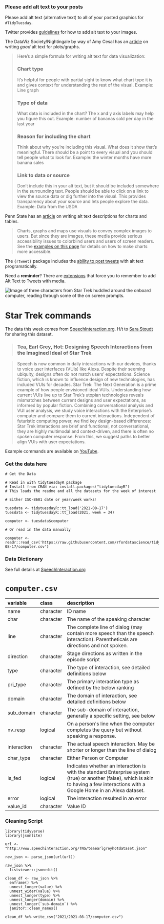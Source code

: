 ### Please add alt text to your posts

Please add alt text (alternative text) to all of your posted graphics for `#TidyTuesday`. 

Twitter provides [guidelines](https://help.twitter.com/en/using-twitter/picture-descriptions) for how to add alt text to your images.

The DataViz Society/Nightingale by way of Amy Cesal has an [article](https://medium.com/nightingale/writing-alt-text-for-data-visualization-2a218ef43f81) on writing _good_ alt text for plots/graphs.

> Here’s a simple formula for writing alt text for data visualization:
> ### Chart type
> It’s helpful for people with partial sight to know what chart type it is and gives context for understanding the rest of the visual.
> Example: Line graph
> ### Type of data
> What data is included in the chart? The x and y axis labels may help you figure this out.
> Example: number of bananas sold per day in the last year
> ### Reason for including the chart
> Think about why you’re including this visual. What does it show that’s meaningful. There should be a point to every visual and you should tell people what to look for.
> Example: the winter months have more banana sales
> ### Link to data or source
> Don’t include this in your alt text, but it should be included somewhere in the surrounding text. People should be able to click on a link to view the source data or dig further into the visual. This provides transparency about your source and lets people explore the data.
> Example: Data from the USDA

Penn State has an [article](https://accessibility.psu.edu/images/charts/) on writing alt text descriptions for charts and tables.

> Charts, graphs and maps use visuals to convey complex images to users. But since they are images, these media provide serious accessibility issues to colorblind users and users of screen readers. See the [examples on this page](https://accessibility.psu.edu/images/charts/) for details on how to make charts more accessible.

The `{rtweet}` package includes the [ability to post tweets](https://docs.ropensci.org/rtweet/reference/post_tweet.html) with alt text programatically.

Need a **reminder**? There are [extensions](https://chrome.google.com/webstore/detail/twitter-required-alt-text/fpjlpckbikddocimpfcgaldjghimjiik/related) that force you to remember to add Alt Text to Tweets with media.

![Image of three characters from Star Trek huddled around the onboard computer, reading through some of the on screen prompts.](https://nerdist.com/wp-content/uploads/2020/06/data-computer.jpg)

# Star Trek commands

The data this week comes from [SpeechInteraction.org](http://www.speechinteraction.org/TNG/). H/t to [Sara Stoudt](https://github.com/rfordatascience/tidytuesday/issues/346) for sharing this dataset.

> ### Tea, Earl Grey, Hot: Designing Speech Interactions from the Imagined Ideal of Star Trek

> Speech is now common in daily interactions with our devices, thanks to voice user interfaces (VUIs) like Alexa. Despite their seeming ubiquity, designs often do not match users’ expectations. Science fiction, which is known to influence design of new technologies, has included VUIs for decades. Star Trek: The Next Generation is a prime example of how people envisioned ideal VUIs. Understanding how current VUIs live up to Star Trek’s utopian technologies reveals mismatches between current designs and user expectations, as informed by popular fiction. Combining conversational analysis and VUI user analysis, we study voice interactions with the Enterprise’s computer and compare them to current interactions. Independent of futuristic computing power, we find key design-based differences: Star Trek interactions are brief and functional, not conversational, they are highly multimodal and context-driven, and there is often no spoken computer response. From this, we suggest paths to better align VUIs with user expectations.

Example commands are available on [YouTube](https://www.youtube.com/watch?v=qotCgA26Fp8).

### Get the data here

```{r}
# Get the Data

# Read in with tidytuesdayR package 
# Install from CRAN via: install.packages("tidytuesdayR")
# This loads the readme and all the datasets for the week of interest

# Either ISO-8601 date or year/week works!

tuesdata <- tidytuesdayR::tt_load('2021-08-17')
tuesdata <- tidytuesdayR::tt_load(2021, week = 34)

computer <- tuesdata$computer

# Or read in the data manually

computer <- readr::read_csv('https://raw.githubusercontent.com/rfordatascience/tidytuesday/master/data/2021/2021-08-17/computer.csv')

```
### Data Dictionary

See full details at [SpeechInteraction.org](http://www.speechinteraction.org/TNG/TeaEarlGreyHotDatasetCodeBook.pdf)

# `computer.csv`

|variable    |class     |description |
|:-----------|:---------|:-----------|
|name        |character | ID name |
|char        |character | The name of the speaking character |
|line        |character | The complete line of dialog (may contain more speech than the speech interaction). Parentheticals are directions and not spoken. |
|direction   |character | Stage directions as written in the episode script |
|type        |character | The type of interaction, see detailed definitions below |
|pri_type    |character | The primary interaction type as defined by the below ranking |
|domain      |character | The domain of interaction, see detailed definitions below |
|sub_domain  |character | The sub-domain of interaction, generally a specific setting, see below |
|nv_resp     |logical   | On a person's line when the computer completes the query but without speaking a response. |
|interaction |character | The actual speech interaction. May be shorter or longer than the line of dialog |
|char_type   |character | Either Person or Computer |
|is_fed      |logical   | Indicates whether an interaction is with the standard Enterprise system (true) or another (false), which is akin to having a few interactions with a Google Home in an Alexa dataset.|
|error       |logical   | The interaction resulted in an error |
|value_id    |character | Value ID |

### Cleaning Script

```
library(tidyverse)
library(jsonlite)

url <- "http://www.speechinteraction.org/TNG/teaearlgreyhotdataset.json"

raw_json <- parse_json(url(url))

raw_json %>% 
  listviewer::jsonedit()

clean_df <- raw_json %>% 
  enframe() %>% 
  unnest_longer(value) %>% 
  unnest_wider(value) %>% 
  unnest_longer(type) %>% 
  unnest_longer(domain) %>% 
  unnest_longer(`sub-domain`) %>% 
  janitor::clean_names()

clean_df %>% write_csv("2021/2021-08-17/computer.csv")
```
